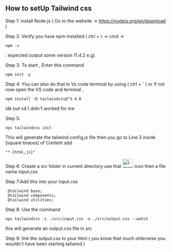 ## How to setUp Tailwind css 
Step 1:
install Node.js ( Go to the website -> https://nodejs.org/en/download )


Step 2:
Verify you have npm installed ( ctrl + r -> cmd -> 
``` 
npm -v 
```
: expected output some version 11.4.2 e.g)

Step 3: To start , Enter this command 
```
npm init -y
```


Step 4:
You can also do that in Vs code terminal by using ( ctrl + ` ) or if not now open the VS code and terminal ,
```
npm install -D tailwindcss@^3.4.0
```
idk but v4.1 didn't worked for me 


Step 5:
```
npx tailwindcss init
```
This will generate the tailwind.config.js file then you go to Line 3 inside [square braces] of Content add
```
"*.{html,js}"
```


Step 6:
Create a src folder in current directory use that <img width="33" height="28" alt="image" src="https://github.com/user-attachments/assets/e628bed9-2b82-43fd-9b62-4e1fbc8223c3" /> icon then a file name input.css 


Step 7:Add this into your input.css
```
 @tailwind base;
 @tailwind components;
 @tailwind utilities;
```


Step 8:
Use the command
```
npx tailwindcss -i ./src/input.css -o ./src/output.css --watch
```
this will generate an output.css file in src 


Step 9:
link the output.css to your html ( you know that much ohterwise you wouldn't have been starting tailwind ) 


